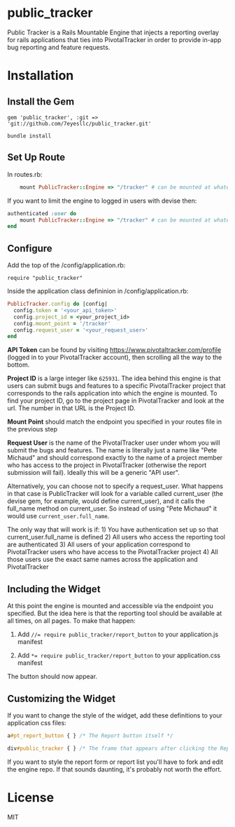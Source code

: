 public_tracker
==============

Public Tracker is a Rails Mountable Engine that injects a reporting overlay for rails applications that ties into PivotalTracker in order to provide in-app bug reporting and feature requests.

Installation
============

## Install the Gem

    gem 'public_tracker', :git => 'git://github.com/7eyesllc/public_tracker.git'

    bundle install

## Set Up Route

In routes.rb:

```ruby
    mount PublicTracker::Engine => "/tracker" # can be mounted at whatever endpoint you want, not just /tracker
```

If you want to limit the engine to logged in users with devise then:

```ruby
authenticated :user do
    mount PublicTracker::Engine => "/tracker" # can be mounted at whatever endpoint you want, not just /tracker
end
```

## Configure

Add the top of the /config/application.rb:

    require "public_tracker"

Inside the application class defininion in /config/application.rb:

```ruby
PublicTracker.config do |config|
  config.token = '<your_api_token>'
  config.project_id = <your_project_id>
  config.mount_point = '/tracker'
  config.request_user = '<your_request_user>'
end
```

**API Token** can be found by visiting https://www.pivotaltracker.com/profile (logged in to your PivotalTracker account),
then scrolling all the way to the bottom.

**Project ID** is a large integer like `625931`. The idea behind this engine is that users can submit bugs and features
to a specific PivotalTracker project that corresponds to the rails application into which the engine is mounted. To find
your project ID, go to the project page in PivotalTracker and look at the url. The number in that URL is the Project ID.

**Mount Point** should match the endpoint you specified in your routes file in the previous step

**Request User** is the name of the PivotalTracker user under whom you will submit the bugs and features. The name is
literally just a name like "Pete Michaud" and should correspond exactly to the name of a project member who has access
to the project in PivotalTracker (otherwise the report submission will fail). Ideally this will be a generic "API user".

Alternatively, you can choose not to specify a request_user. What happens in that case is PublicTracker will look for a
variable called current_user (the devise gem, for example, would define current_user), and it calls the full_name method
on current_user. So instead of using "Pete Michaud" it would use `current_user.full_name`.

The only way that will work is if:
    1) You have authentication set up so that current_user.full_name is defined
    2) All users who access the reporting tool are authenticated
    3) All users of your application correspond to PivotalTracker users who have access to the PivotalTracker project
    4) All those users use the exact same names across the application and PivotalTracker

## Including the Widget

At this point the engine is mounted and accessible via the endpoint you specified. But the idea here is that the
reporting tool should be available at all times, on all pages. To make that happen:

1) Add `//= require public_tracker/report_button` to your application.js manifest

2) Add `*= require public_tracker/report_button` to your application.css manifest

The button should now appear.

## Customizing the Widget

If you want to change the style of the widget, add these definitions to your application css files:

```css
a#pt_report_button { } /* The Report button itself */

div#public_tracker { } /* The frame that appears after clicking the Report button */
```

If you want to style the report form or report list you'll have to fork and edit the engine repo. If that sounds
daunting, it's probably not worth the effort.

License
=======

MIT

